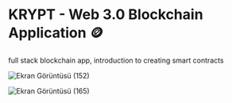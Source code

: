 # KRYPT - Web 3.0 Blockchain Application 🪙

full stack blockchain app, introduction to creating smart contracts

![Ekran Görüntüsü (152)](https://user-images.githubusercontent.com/85782760/202261141-6d88ce7b-a76d-47be-a5dc-53d7b115d697.png)

![Ekran Görüntüsü (165)](https://user-images.githubusercontent.com/85782760/202260686-ff2eec67-5f03-4de1-a7b6-6ce4f20dd448.png)

